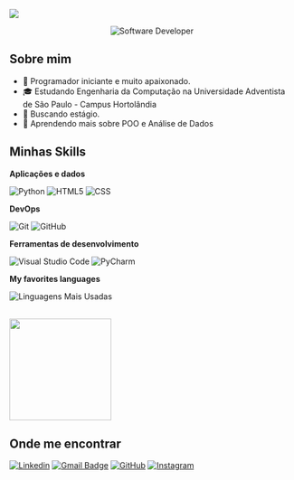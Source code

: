 
![](https://komarev.com/ghpvc/?username=santosspedro&color=006bed)

<div align="center">
  <img src="https://media.giphy.com/media/v1.Y2lkPTc5MGI3NjExazg1cGx6bjRrMGc3N3lyZmFwdDN4YzdpYWhtbDcwZXN4eGR4amI0cCZlcD12MV9pbnRlcm5hbF9naWZfYnlfaWQmY3Q9Zw/QNFhOolVeCzPQ2Mx85/giphy.gif" alt="Software Developer">
</div>

## Sobre mim

- 🤔 Programador iniciante e muito apaixonado.
- 🎓 Estudando Engenharia da Computação na Universidade Adventista de São Paulo - Campus Hortolândia
- 💼 Buscando estágio.
- 🌱 Aprendendo mais sobre POO e Análise de Dados

## Minhas Skills

**Aplicações e dados**

![Python](https://img.shields.io/badge/-Python-333333?style=flat&logo=C%2B%2B&logoColor=00599C)
![HTML5](https://img.shields.io/badge/-HTML5-333333?style=flat&logo=HTML5)
![CSS](https://img.shields.io/badge/-CSS-333333?style=flat&logo=CSS3&logoColor=1572B6)

**DevOps**

![Git](https://img.shields.io/badge/-Git-333333?style=flat&logo=git)
![GitHub](https://img.shields.io/badge/-GitHub-333333?style=flat&logo=github)

**Ferramentas de desenvolvimento**

![Visual Studio Code](https://img.shields.io/badge/-Visual%20Studio%20Code-333333?style=flat&logo=visual-studio-code&logoColor=007ACC)
![PyCharm](https://img.shields.io/badge/-PyCharm-333333?style=flat&logo=eclipse-ide&logoColor=2C2255)

**My favorites languages**

![Linguagens Mais Usadas](https://github-readme-stats.vercel.app/api/top-langs/?username=santosspedro&layout=compact)

<br/>

<a href="https://github.com/santosspedro" title="Perfil do Iuri">
  <img height="180em" src="https://github-readme-stats.vercel.app/api?username=santosspedro&theme=dracula&show_icons=true" />
</a>

## Onde me encontrar

[![Linkedin](https://img.shields.io/badge/-Pedro-blue?style=flat-square&logo=Linkedin&logoColor=white&link=LINK-DO-SEU-LINKEDIN)]([LINK-DO-SEU-LINKEDIN](https://www.linkedin.com/in/pedro-henrique-dos-santos-2155672b8?utm_source=share&utm_campaign=share_via&utm_content=profile&utm_medium=ios_app))
[![Gmail Badge](https://img.shields.io/badge/-Email-006bed?style=flat-square&logo=Gmail&logoColor=white&link=mailto:SEU-EMAIL)](mailto:pedrohenri22611@gmail.com)
[![GitHub](https://img.shields.io/github/followers/santosspedro?label=follow&style=social)](https://github.com/santosspedro)
  <a href="#" title="Instagram">
  <img src="https://img.shields.io/badge/-Instagram-DF0174?style=flat-square&labelColor=DF0174&logo=instagram&logoColor=white&link=https://www.instagram.com/santoss_pe?igsh=MWptcTR4M3Ywc2V5Yg%3D%3D&utm_source=qr" alt="Instagram"/></a>


